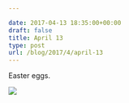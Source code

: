 ```yaml
---

date: 2017-04-13 18:35:00+00:00
draft: false
title: April 13
type: post
url: /blog/2017/4/april-13
---
```


Easter eggs.


  
![](/images/2017-04-13-20174april-13/image-asset.jpeg)

